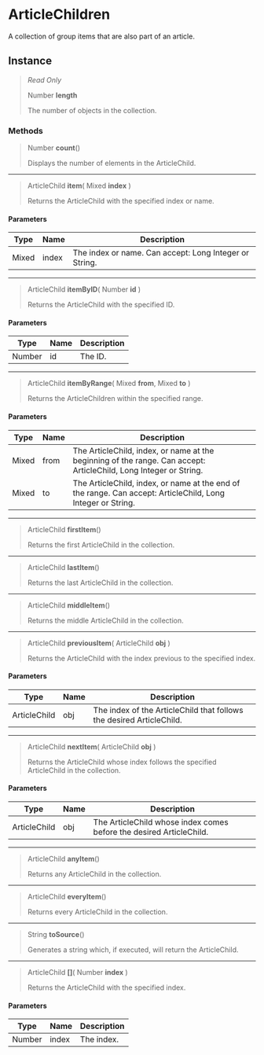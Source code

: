# ArticleChildren
A collection of group items that are also part of an article.

## Instance
> *Read Only* 
> 
> Number **length** 
>
> The number of objects in the collection.

### Methods
> Number **count**()
> 
> Displays the number of elements in the ArticleChild.
*** 
> ArticleChild **item**( Mixed **index** )
> 
> Returns the ArticleChild with the specified index or name.
#### Parameters
| Type | Name | Description |
|---|---|---|
| Mixed | index | The index or name. Can accept: Long Integer or String. |

*** 
> ArticleChild **itemByID**( Number **id** )
> 
> Returns the ArticleChild with the specified ID.
#### Parameters
| Type | Name | Description |
|---|---|---|
| Number | id | The ID. |

*** 
> ArticleChild **itemByRange**( Mixed **from**, Mixed **to** )
> 
> Returns the ArticleChildren within the specified range.
#### Parameters
| Type | Name | Description |
|---|---|---|
| Mixed | from | The ArticleChild, index, or name at the beginning of the range. Can accept: ArticleChild, Long Integer or String. |
| Mixed | to | The ArticleChild, index, or name at the end of the range. Can accept: ArticleChild, Long Integer or String. |

*** 
> ArticleChild **firstItem**()
> 
> Returns the first ArticleChild in the collection.
*** 
> ArticleChild **lastItem**()
> 
> Returns the last ArticleChild in the collection.
*** 
> ArticleChild **middleItem**()
> 
> Returns the middle ArticleChild in the collection.
*** 
> ArticleChild **previousItem**( ArticleChild **obj** )
> 
> Returns the ArticleChild with the index previous to the specified index.
#### Parameters
| Type | Name | Description |
|---|---|---|
| ArticleChild | obj | The index of the ArticleChild that follows the desired ArticleChild. |

*** 
> ArticleChild **nextItem**( ArticleChild **obj** )
> 
> Returns the ArticleChild whose index follows the specified ArticleChild in the collection.
#### Parameters
| Type | Name | Description |
|---|---|---|
| ArticleChild | obj | The ArticleChild whose index comes before the desired ArticleChild. |

*** 
> ArticleChild **anyItem**()
> 
> Returns any ArticleChild in the collection.
*** 
> ArticleChild **everyItem**()
> 
> Returns every ArticleChild in the collection.
*** 
> String **toSource**()
> 
> Generates a string which, if executed, will return the ArticleChild.
*** 
> ArticleChild **[]**( Number **index** )
> 
> Returns the ArticleChild with the specified index.
#### Parameters
| Type | Name | Description |
|---|---|---|
| Number | index | The index. |


